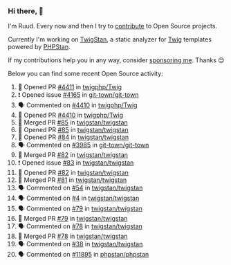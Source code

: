 ### Hi there, 👋

I'm Ruud. Every now and then I try to [contribute](https://github.com/pulls?q=+is%3Apr+author%3Aruudk+archived%3Afalse+is%3Apublic+) to Open Source projects.

Currently I'm working on [TwigStan](https://github.com/twigstan), a static analyzer for [Twig](https://twig.symfony.com/) templates powered by [PHPStan](https://phpstan.org/).

If my contributions help you in any way, consider [sponsoring me](https://github.com/sponsors/ruudk). Thanks 😊

Below you can find some recent Open Source activity:

<!--START_SECTION:activity-->
1. 💪 Opened PR [#4411](https://github.com/twigphp/Twig/pull/4411) in [twigphp/Twig](https://github.com/twigphp/Twig)
2. ❗ Opened issue [#4165](https://github.com/git-town/git-town/issues/4165) in [git-town/git-town](https://github.com/git-town/git-town)
3. 🗣 Commented on [#4410](https://github.com/twigphp/Twig/pull/4410#issuecomment-2435013443) in [twigphp/Twig](https://github.com/twigphp/Twig)
4. 💪 Opened PR [#4410](https://github.com/twigphp/Twig/pull/4410) in [twigphp/Twig](https://github.com/twigphp/Twig)
5. 🎉 Merged PR [#85](https://github.com/twigstan/twigstan/pull/85) in [twigstan/twigstan](https://github.com/twigstan/twigstan)
6. 💪 Opened PR [#85](https://github.com/twigstan/twigstan/pull/85) in [twigstan/twigstan](https://github.com/twigstan/twigstan)
7. 💪 Opened PR [#84](https://github.com/twigstan/twigstan/pull/84) in [twigstan/twigstan](https://github.com/twigstan/twigstan)
8. 🗣 Commented on [#3985](https://github.com/git-town/git-town/issues/3985#issuecomment-2432125740) in [git-town/git-town](https://github.com/git-town/git-town)
9. 🎉 Merged PR [#82](https://github.com/twigstan/twigstan/pull/82) in [twigstan/twigstan](https://github.com/twigstan/twigstan)
10. ❗ Opened issue [#83](https://github.com/twigstan/twigstan/issues/83) in [twigstan/twigstan](https://github.com/twigstan/twigstan)
11. 💪 Opened PR [#82](https://github.com/twigstan/twigstan/pull/82) in [twigstan/twigstan](https://github.com/twigstan/twigstan)
12. 🎉 Merged PR [#81](https://github.com/twigstan/twigstan/pull/81) in [twigstan/twigstan](https://github.com/twigstan/twigstan)
13. 🗣 Commented on [#54](https://github.com/twigstan/twigstan/issues/54#issuecomment-2432006249) in [twigstan/twigstan](https://github.com/twigstan/twigstan)
14. 🗣 Commented on [#4](https://github.com/twigstan/twigstan/issues/4#issuecomment-2431935170) in [twigstan/twigstan](https://github.com/twigstan/twigstan)
15. 🗣 Commented on [#79](https://github.com/twigstan/twigstan/pull/79#issuecomment-2431931824) in [twigstan/twigstan](https://github.com/twigstan/twigstan)
16. 🎉 Merged PR [#79](https://github.com/twigstan/twigstan/pull/79) in [twigstan/twigstan](https://github.com/twigstan/twigstan)
17. 🗣 Commented on [#78](https://github.com/twigstan/twigstan/pull/78#issuecomment-2431861716) in [twigstan/twigstan](https://github.com/twigstan/twigstan)
18. 🎉 Merged PR [#78](https://github.com/twigstan/twigstan/pull/78) in [twigstan/twigstan](https://github.com/twigstan/twigstan)
19. 🗣 Commented on [#38](https://github.com/twigstan/twigstan/pull/38#issuecomment-2429828709) in [twigstan/twigstan](https://github.com/twigstan/twigstan)
20. 🗣 Commented on [#11895](https://github.com/phpstan/phpstan/issues/11895#issuecomment-2429179313) in [phpstan/phpstan](https://github.com/phpstan/phpstan)
<!--END_SECTION:activity-->
